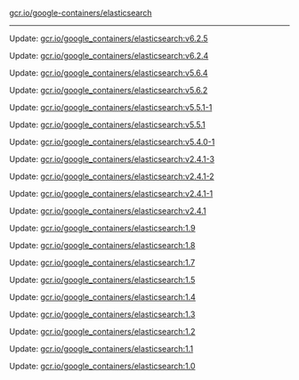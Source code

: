 [gcr.io/google-containers/elasticsearch](https://hub.docker.com/r/cruse/elasticsearch/tags/) 

----
Update: [gcr.io/google_containers/elasticsearch:v6.2.5](https://hub.docker.com/r/cruse/elasticsearch/tags/)

Update: [gcr.io/google_containers/elasticsearch:v6.2.4](https://hub.docker.com/r/cruse/elasticsearch/tags/)

Update: [gcr.io/google_containers/elasticsearch:v5.6.4](https://hub.docker.com/r/cruse/elasticsearch/tags/)

Update: [gcr.io/google_containers/elasticsearch:v5.6.2](https://hub.docker.com/r/cruse/elasticsearch/tags/)

Update: [gcr.io/google_containers/elasticsearch:v5.5.1-1](https://hub.docker.com/r/cruse/elasticsearch/tags/)

Update: [gcr.io/google_containers/elasticsearch:v5.5.1](https://hub.docker.com/r/cruse/elasticsearch/tags/)

Update: [gcr.io/google_containers/elasticsearch:v5.4.0-1](https://hub.docker.com/r/cruse/elasticsearch/tags/)

Update: [gcr.io/google_containers/elasticsearch:v2.4.1-3](https://hub.docker.com/r/cruse/elasticsearch/tags/)

Update: [gcr.io/google_containers/elasticsearch:v2.4.1-2](https://hub.docker.com/r/cruse/elasticsearch/tags/)

Update: [gcr.io/google_containers/elasticsearch:v2.4.1-1](https://hub.docker.com/r/cruse/elasticsearch/tags/)

Update: [gcr.io/google_containers/elasticsearch:v2.4.1](https://hub.docker.com/r/cruse/elasticsearch/tags/)

Update: [gcr.io/google_containers/elasticsearch:1.9](https://hub.docker.com/r/cruse/elasticsearch/tags/)

Update: [gcr.io/google_containers/elasticsearch:1.8](https://hub.docker.com/r/cruse/elasticsearch/tags/)

Update: [gcr.io/google_containers/elasticsearch:1.7](https://hub.docker.com/r/cruse/elasticsearch/tags/)

Update: [gcr.io/google_containers/elasticsearch:1.5](https://hub.docker.com/r/cruse/elasticsearch/tags/)

Update: [gcr.io/google_containers/elasticsearch:1.4](https://hub.docker.com/r/cruse/elasticsearch/tags/)

Update: [gcr.io/google_containers/elasticsearch:1.3](https://hub.docker.com/r/cruse/elasticsearch/tags/)

Update: [gcr.io/google_containers/elasticsearch:1.2](https://hub.docker.com/r/cruse/elasticsearch/tags/)

Update: [gcr.io/google_containers/elasticsearch:1.1](https://hub.docker.com/r/cruse/elasticsearch/tags/)

Update: [gcr.io/google_containers/elasticsearch:1.0](https://hub.docker.com/r/cruse/elasticsearch/tags/)

